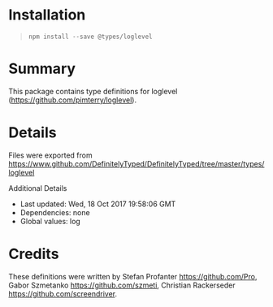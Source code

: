 # Installation
> `npm install --save @types/loglevel`

# Summary
This package contains type definitions for loglevel (https://github.com/pimterry/loglevel).

# Details
Files were exported from https://www.github.com/DefinitelyTyped/DefinitelyTyped/tree/master/types/loglevel

Additional Details
 * Last updated: Wed, 18 Oct 2017 19:58:06 GMT
 * Dependencies: none
 * Global values: log

# Credits
These definitions were written by Stefan Profanter <https://github.com/Pro>, Gabor Szmetanko <https://github.com/szmeti>, Christian Rackerseder <https://github.com/screendriver>.

